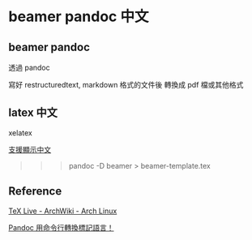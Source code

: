 
# beamer pandoc 中文

## beamer pandoc

透過 pandoc

寫好 restructuredtext, markdown 格式的文件後 轉換成 pdf 檔或其他格式


## latex 中文

xelatex

[支援顯示中文](http://www.cnblogs.com/aquastone/p/markdown_slide.html)

>>> pandoc -D beamer > beamer-template.tex

## Reference

[TeX Live - ArchWiki - Arch Linux](https://wiki.archlinux.org/index.php/TeX_Live)

[Pandoc 用命令行轉換標記語言！](https://www.openfoundry.org/tw/foss-programs/8814-pandoc-)
